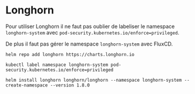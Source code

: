 # Longhorn

Pour utiliser Longhorn il ne faut pas oublier de labeliser le namespace `longhorn-system` avec `pod-security.kubernetes.io/enforce=privileged`.

De plus il faut pas gérer le namespace `longhorn-system` avec FluxCD.

```
helm repo add longhorn https://charts.longhorn.io
```

```
kubectl label namespace longhorn-system pod-security.kubernetes.io/enforce=privileged
```

```
helm install longhorn longhorn/longhorn --namespace longhorn-system --create-namespace --version 1.8.0
```

